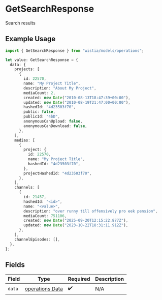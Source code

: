 # GetSearchResponse

Search results

## Example Usage

```typescript
import { GetSearchResponse } from "wistia/models/operations";

let value: GetSearchResponse = {
  data: {
    projects: [
      {
        id: 22570,
        name: "My Project Title",
        description: "About My Project",
        mediaCount: 2,
        created: new Date("2010-08-13T18:47:39+00:00"),
        updated: new Date("2010-08-19T21:47:00+00:00"),
        hashedId: "4d23503f70",
        public: false,
        publicId: "4bD",
        anonymousCanUpload: false,
        anonymousCanDownload: false,
      },
    ],
    medias: [
      {
        project: {
          id: 22570,
          name: "My Project Title",
          hashedId: "4d23503f70",
        },
        projectHashedId: "4d23503f70",
      },
    ],
    channels: [
      {
        id: 21457,
        hashedId: "<id>",
        name: "<value>",
        description: "over runny till offensively pro eek pension",
        mediaCount: 751106,
        created: new Date("2025-09-20T12:15:22.877Z"),
        updated: new Date("2023-10-22T18:31:11.912Z"),
      },
    ],
    channelEpisodes: [],
  },
};
```

## Fields

| Field                                              | Type                                               | Required                                           | Description                                        |
| -------------------------------------------------- | -------------------------------------------------- | -------------------------------------------------- | -------------------------------------------------- |
| `data`                                             | [operations.Data](../../models/operations/data.md) | :heavy_check_mark:                                 | N/A                                                |